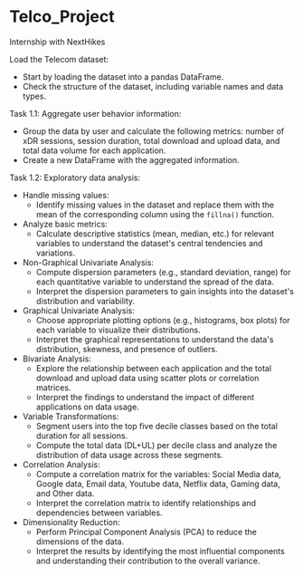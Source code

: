 # Telco_Project
Internship with NextHikes


Load the Telecom dataset:
   - Start by loading the dataset into a pandas DataFrame.
   - Check the structure of the dataset, including variable names and data types.

Task 1.1: Aggregate user behavior information:
   - Group the data by user and calculate the following metrics: number of xDR sessions, session duration, total download and upload data, and total data volume for each application.
   - Create a new DataFrame with the aggregated information.

Task 1.2: Exploratory data analysis:
   - Handle missing values:
     - Identify missing values in the dataset and replace them with the mean of the corresponding column using the `fillna()` function.
   - Analyze basic metrics:
     - Calculate descriptive statistics (mean, median, etc.) for relevant variables to understand the dataset's central tendencies and variations.
   - Non-Graphical Univariate Analysis:
     - Compute dispersion parameters (e.g., standard deviation, range) for each quantitative variable to understand the spread of the data.
     - Interpret the dispersion parameters to gain insights into the dataset's distribution and variability.
   - Graphical Univariate Analysis:
     - Choose appropriate plotting options (e.g., histograms, box plots) for each variable to visualize their distributions.
     - Interpret the graphical representations to understand the data's distribution, skewness, and presence of outliers.
   - Bivariate Analysis:
     - Explore the relationship between each application and the total download and upload data using scatter plots or correlation matrices.
     - Interpret the findings to understand the impact of different applications on data usage.
   - Variable Transformations:
     - Segment users into the top five decile classes based on the total duration for all sessions.
     - Compute the total data (DL+UL) per decile class and analyze the distribution of data usage across these segments.
   - Correlation Analysis:
     - Compute a correlation matrix for the variables: Social Media data, Google data, Email data, Youtube data, Netflix data, Gaming data, and Other data.
     - Interpret the correlation matrix to identify relationships and dependencies between variables.
   - Dimensionality Reduction:
     - Perform Principal Component Analysis (PCA) to reduce the dimensions of the data.
     - Interpret the results by identifying the most influential components and understanding their contribution to the overall variance.

